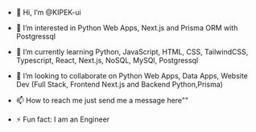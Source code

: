 - 👋 Hi, I’m @KIPEK-ui
- 👀 I’m interested in Python Web Apps, Next.js and Prisma ORM with Postgressql
- 🌱 I’m currently learning Python, JavaScript, HTML, CSS, TailwindCSS, Typescript, React, Next.js, NoSQL, MySQl, Postgressql
- 💞️ I’m looking to collaborate on Python Web Apps, Data Apps, Website Dev (Full Stack, Frontend Next.js and Backend Python,Prisma)
- 📫 How to reach me just send me a message here""

- ⚡ Fun fact: I am an Engineer

<!---
KIPEK-ui/KIPEK-ui is a ✨ special ✨ repository because its `README.md` (this file) appears on your GitHub profile.
You can click the Preview link to take a look at your changes.
--->
